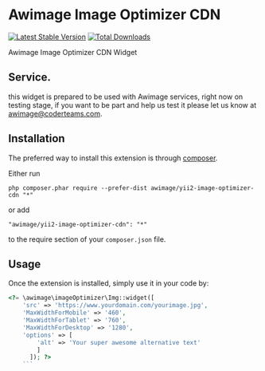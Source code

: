 Awimage Image Optimizer CDN
===========================

[![Latest Stable Version](https://img.shields.io/packagist/v/awimage/yii2-image-optimizer-cdn.svg)](https://packagist.org/packages/awimage/yii2-image-optimizer-cdn)
[![Total Downloads](https://img.shields.io/packagist/dt/awimage/yii2-image-optimizer-cdn.svg)](https://packagist.org/packages/awimage/yii2-image-optimizer-cdn)

Awimage Image Optimizer CDN Widget

Service.
-------
this widget is prepared to be used with Awimage services, right now on testing stage,  if you want to be part and help us test it please let us know at awimage@coderteams.com.


Installation
------------

The preferred way to install this extension is through [composer](http://getcomposer.org/download/).

Either run

```
php composer.phar require --prefer-dist awimage/yii2-image-optimizer-cdn "*"
```

or add

```
"awimage/yii2-image-optimizer-cdn": "*"
```

to the require section of your `composer.json` file.




Usage
-----

Once the extension is installed, simply use it in your code by:



```php
<?= \awimage\imageOptimizer\Img::widget([
    'src' => 'https://www.yourdomain.com/yourimage.jpg',
    'MaxWidthForMobile' => '460',
    'MaxWidthForTablet' => '760',
    'MaxWidthForDesktop' => '1280',
    'options' => [
        'alt' => 'Your super awesome alternative text'
        ]
      ]); ?>
    ```
